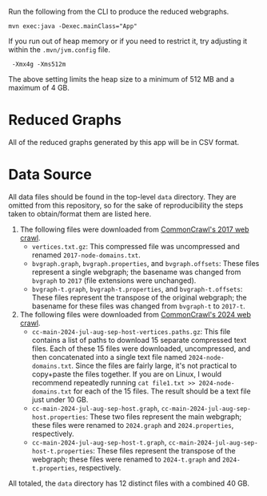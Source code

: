 Run the following from the CLI to produce the reduced webgraphs.

```
mvn exec:java -Dexec.mainClass="App"
```

If you run out of heap memory or if you need to restrict it, try adjusting it within the `.mvn/jvm.config` file.

```
 -Xmx4g -Xms512m
```

The above setting limits the heap size to a minimum of 512 MB and a maximum of 4 GB.

# Reduced Graphs

All of the reduced graphs generated by this app will be in CSV format.

# Data Source

All data files should be found in the top-level `data` directory. They are omitted from this repository, so for the sake of reproducibility the steps taken to obtain/format them are listed here.

1. The following files were downloaded from [CommonCrawl's 2017 web crawl](https://data.commoncrawl.org/projects/hyperlinkgraph/cc-main-2017-feb-mar-apr-hostgraph/index.html).
    - `vertices.txt.gz`: This compressed file was uncompressed and renamed `2017-node-domains.txt`.
    - `bvgraph.graph`, `bvgraph.properties`, and `bvgraph.offsets`: These files represent a single webgraph; the basename was changed from `bvgraph` to `2017` (file extensions were unchanged).
    - `bvgraph-t.graph`, `bvgraph-t.properties`, and `bvgraph-t.offsets`: These files represent the transpose of the original webgraph; the basename for these files was changed from `bvgraph-t` to `2017-t`.
2. The following files were downloaded from [CommonCrawl's 2024 web crawl](https://data.commoncrawl.org/projects/hyperlinkgraph/cc-main-2024-jul-aug-sep/index.html).
    - `cc-main-2024-jul-aug-sep-host-vertices.paths.gz`: This file contains a list of paths to download 15 separate compressed text files. Each of these 15 files were downloaded, uncompressed, and then concatenated into a single text file named `2024-node-domains.txt`. Since the files are fairly large, it's not practical to copy+paste the files together. If you are on Linux, I would recommend repeatedly running `cat file1.txt >> 2024-node-domains.txt` for each of the 15 files. The result should be a text file just under 10 GB.
    - `cc-main-2024-jul-aug-sep-host.graph`, `cc-main-2024-jul-aug-sep-host.properties`: These two files represent the main webgraph; these files were renamed to `2024.graph` and `2024.properties`, respectively.
    - `cc-main-2024-jul-aug-sep-host-t.graph`, `cc-main-2024-jul-aug-sep-host-t.properties`: These files represent the transpose of the webgraph; these files were renamed to `2024-t.graph` and `2024-t.properties`, respectively.

All totaled, the `data` directory has 12 distinct files with a combined 40 GB.